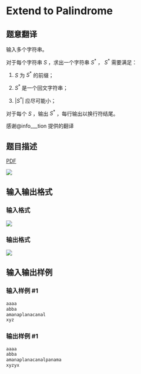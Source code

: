 # Extend to Palindrome

## 题意翻译

输入多个字符串。

对于每个字符串 $S$ ，求出一个字符串 $S^*$ ， $S^*$ 需要满足：

1. $S$ 为 $S^*$ 的前缀；

2. $S^*$ 是一个回文字符串；

3. $|S^*|$ 应尽可能小；

对于每个 $S$ ，输出 $S^*$ ，每行输出以换行符结尾。

感谢@info___tion 提供的翻译

## 题目描述

[problemUrl]: https://uva.onlinejudge.org/index.php?option=com_onlinejudge&Itemid=8&category=26&page=show_problem&problem=2470

[PDF](https://uva.onlinejudge.org/external/114/p11475.pdf)

![](https://cdn.luogu.com.cn/upload/vjudge_pic/UVA11475/ae37dadabf3a354b162ed1c713805d6b078797e1.png)

## 输入输出格式

### 输入格式

![](https://cdn.luogu.com.cn/upload/vjudge_pic/UVA11475/4d2d2ef490382ca953209c6068aedc5d2dd678ba.png)

### 输出格式

![](https://cdn.luogu.com.cn/upload/vjudge_pic/UVA11475/dd218972587d925ba462f27c3ea37bb9bb3b2e1c.png)

## 输入输出样例

### 输入样例 #1

```cpp
aaaa
abba
amanaplanacanal
xyz
```


### 输出样例 #1

```cpp
aaaa
abba
amanaplanacanalpanama
xyzyx
```


